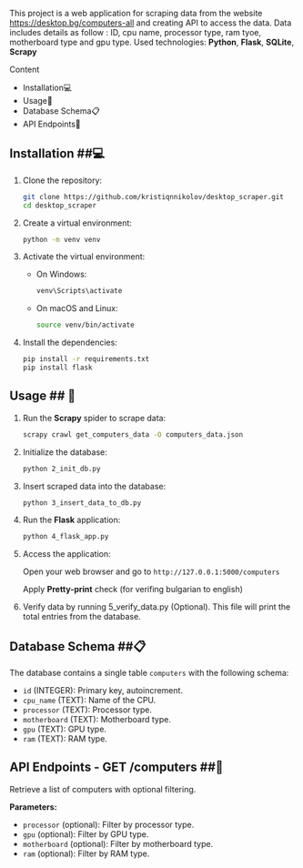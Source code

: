 This project is a web application for scraping data from the website https://desktop.bg/computers-all
and creating API to access the data. Data includes details as follow : ID, cpu name, processor type, ram tyoe, motherboard type and gpu type.
Used technologies: **Python**, **Flask**, **SQLite**, **Scrapy**
                   
Content
- Installation💻
- Usage🚀
- Database Schema📋
- API Endpoints📡

## Installation ##💻

1. Clone the repository:
    ```bash
   git clone https://github.com/kristiqnnikolov/desktop_scraper.git
   cd desktop_scraper

1. Create a virtual environment:
    ```bash
    python -m venv venv

2. Activate the virtual environment:

    - On Windows:
      ```bash
      venv\Scripts\activate

    - On macOS and Linux:
      ```bash
      source venv/bin/activate

3. Install the dependencies:
      ```bash
      pip install -r requirements.txt
      pip install flask

## Usage ## 🚀

1. Run the **Scrapy** spider to scrape data:
      ```bash
      scrapy crawl get_computers_data -O computers_data.json

2. Initialize the database:
      ```bash
      python 2_init_db.py

3. Insert scraped data into the database:
      ```bash
      python 3_insert_data_to_db.py

4. Run the **Flask** application:
      ```bash
      python 4_flask_app.py
   
6. Access the application:

   Open your web browser and go to `http://127.0.0.1:5000/computers`
   
   Apply **Pretty-print** check (for verifing bulgarian to english)

7. Verify data by running 5_verify_data.py (Optional).
   This file will print the total entries from the database.

   
## Database Schema ##📋

The database contains a single table `computers` with the following schema:

- `id` (INTEGER): Primary key, autoincrement.
- `cpu_name` (TEXT): Name of the CPU.
- `processor` (TEXT): Processor type.
- `motherboard` (TEXT): Motherboard type.
- `gpu` (TEXT): GPU type.
- `ram` (TEXT): RAM type.

## API Endpoints - GET /computers ##📡

Retrieve a list of computers with optional filtering.

**Parameters:**

- `processor` (optional): Filter by processor type.
- `gpu` (optional): Filter by GPU type.
- `motherboard` (optional): Filter by motherboard type.
- `ram` (optional): Filter by RAM type.







